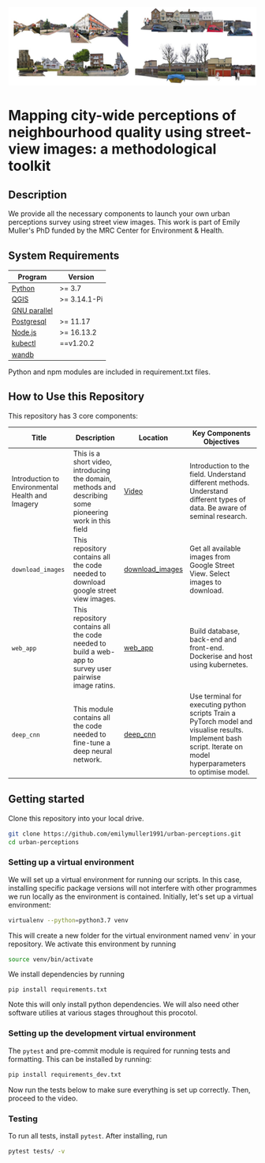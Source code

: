 ![collage of street view images](docs/images/sm_lfa_image_clipped.png)

# Mapping city-wide perceptions of neighbourhood quality using street-view images: a methodological toolkit

## Description

We provide all the necessary components to launch your own urban perceptions survey using street view images. This work is part of Emily Muller's PhD funded by the MRC Center for Environment & Health.

## System Requirements

| Program                                                    | Version                  |
| ---------------------------------------------------------- | ------------------------ |
| [Python](https://www.python.org/downloads/)                | >= 3.7                   |
| [QGIS](https://qgis.org/en/site/)                          | >= 3.14.1-Pi           |
| [GNU parallel](https://www.gnu.org/software/parallel/)     |  |
| [Postgresql](https://www.postgresql.org/)                  | >= 11.17                 |
| [Node.js](https://nodejs.org/en/)                          | >= 16.13.2                |
| [kubectl](https://kubernetes.io/docs/tasks/tools/)         | ==v1.20.2              |
| [wandb](https://wandb.ai/site)                              |              |

Python and npm modules are included in requirement.txt files.

## How to Use this Repository

This repository has 3 core components:

| Title                                            | Description                                                                                                                                                                                                     | Location                                   | Key Components Objectives                                                                                                                                                                                                                                                                                                           |
| ------------------------------------------------ | --------------------------------------------------------------------------------------------------------------------------------------------------------------------------------------------------------------- | ------------------------------------------ | --------------------------------------------------------------------------------------------------------------------------------------------------------------------------------------------------------------------------------------------------------------------------------------------------------------------------------- |
| Introduction to Environmental Health and Imagery | This is a short video, introducing the domain, methods and describing some pioneering work in this field                                                                                                        | [Video](https://youtu.be/-b92eKqxS0A)                             | Introduction to the field. Understand different methods. Understand different types of data. Be aware of seminal research.                                                                                                                                                                                                        |
| `download_images`          | This repository contains all the code needed to download google street view images. | [download_images](docs/1.download_images.md) | Get all available images from Google Street View. Select images to download. |
| `web_app`          | This repository contains all the code needed to build a web-app to survey user pairwise image ratins. | [web_app](docs/2.web_app.md) | Build database, back-end and front-end. Dockerise and host using kubernetes. |
| `deep_cnn`                                       | This module contains all the code needed to fine-tune a deep neural network. | [deep_cnn](docs/3.deep_cnn.md)         | Use terminal for executing python scripts Train a PyTorch model and visualise results.  Implement bash script. Iterate on model hyperparameters to optimise model.   |

## Getting started

Clone this repository into your local drive.

```sh
git clone https://github.com/emilymuller1991/urban-perceptions.git
cd urban-perceptions
```

### Setting up a virtual environment

We will set up a virtual environment for running our scripts. In this case, installing specific package versions will not interfere with other programmes we run locally as the environment is contained. Initially, let's set up a virtual environment:

```sh
virtualenv --python=python3.7 venv
```

This will create a new folder for the virtual environment named venv` in your repository. We activate this environment by running

```sh
source venv/bin/activate
```

We install dependencies by running

```
pip install requirements.txt
```

Note this will only install python dependencies. We will also need other software utilies at various stages throughout this procotol.

### Setting up the development virtual environment

The `pytest` and pre-commit module is required for running tests and formatting. This can be installed by running:

```sh
pip install requirements_dev.txt
```

Now run the tests below to make sure everything is set up correctly. Then, proceed to the video.

### Testing

To run all tests, install `pytest`. After installing, run

```sh
pytest tests/ -v
```
